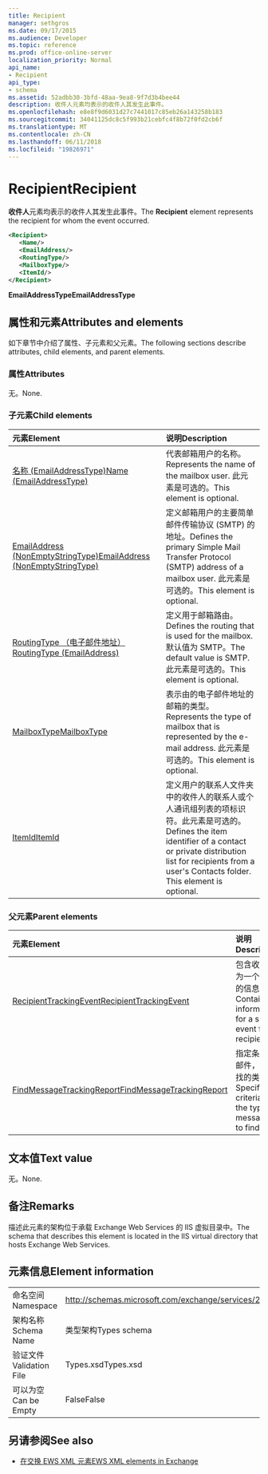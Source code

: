 ```yaml
---
title: Recipient
manager: sethgros
ms.date: 09/17/2015
ms.audience: Developer
ms.topic: reference
ms.prod: office-online-server
localization_priority: Normal
api_name:
- Recipient
api_type:
- schema
ms.assetid: 52adbb30-3bfd-48aa-9ea8-9f7d3b4bee44
description: 收件人元素均表示的收件人其发生此事件。
ms.openlocfilehash: e8e8f9d6031d27c7441017c85eb26a143258b183
ms.sourcegitcommit: 34041125dc8c5f993b21cebfc4f8b72f0fd2cb6f
ms.translationtype: MT
ms.contentlocale: zh-CN
ms.lasthandoff: 06/11/2018
ms.locfileid: "19826971"
---
```

# <a name="recipient"></a><span data-ttu-id="bdb59-103">Recipient</span><span class="sxs-lookup"><span data-stu-id="bdb59-103">Recipient</span></span>

<span data-ttu-id="bdb59-104">**收件人**元素均表示的收件人其发生此事件。</span><span class="sxs-lookup"><span data-stu-id="bdb59-104">The **Recipient** element represents the recipient for whom the event occurred.</span></span> 
  
```XML
<Recipient>
   <Name/>
   <EmailAddress/>
   <RoutingType/>
   <MailboxType/>
   <ItemId/>
</Recipient>
```

 <span data-ttu-id="bdb59-105">**EmailAddressType**</span><span class="sxs-lookup"><span data-stu-id="bdb59-105">**EmailAddressType**</span></span>
## <a name="attributes-and-elements"></a><span data-ttu-id="bdb59-106">属性和元素</span><span class="sxs-lookup"><span data-stu-id="bdb59-106">Attributes and elements</span></span>

<span data-ttu-id="bdb59-107">如下章节中介绍了属性、子元素和父元素。</span><span class="sxs-lookup"><span data-stu-id="bdb59-107">The following sections describe attributes, child elements, and parent elements.</span></span>
  
### <a name="attributes"></a><span data-ttu-id="bdb59-108">属性</span><span class="sxs-lookup"><span data-stu-id="bdb59-108">Attributes</span></span>

<span data-ttu-id="bdb59-109">无。</span><span class="sxs-lookup"><span data-stu-id="bdb59-109">None.</span></span>
  
### <a name="child-elements"></a><span data-ttu-id="bdb59-110">子元素</span><span class="sxs-lookup"><span data-stu-id="bdb59-110">Child elements</span></span>

|<span data-ttu-id="bdb59-111">**元素**</span><span class="sxs-lookup"><span data-stu-id="bdb59-111">**Element**</span></span>|<span data-ttu-id="bdb59-112">**说明**</span><span class="sxs-lookup"><span data-stu-id="bdb59-112">**Description**</span></span>|
|:-----|:-----|
|[<span data-ttu-id="bdb59-113">名称 (EmailAddressType)</span><span class="sxs-lookup"><span data-stu-id="bdb59-113">Name (EmailAddressType)</span></span>](name-emailaddresstype.md) <br/> |<span data-ttu-id="bdb59-114">代表邮箱用户的名称。</span><span class="sxs-lookup"><span data-stu-id="bdb59-114">Represents the name of the mailbox user.</span></span> <span data-ttu-id="bdb59-115">此元素是可选的。</span><span class="sxs-lookup"><span data-stu-id="bdb59-115">This element is optional.</span></span>  <br/> |
|[<span data-ttu-id="bdb59-116">EmailAddress (NonEmptyStringType)</span><span class="sxs-lookup"><span data-stu-id="bdb59-116">EmailAddress (NonEmptyStringType)</span></span>](emailaddress-nonemptystringtype.md) <br/> |<span data-ttu-id="bdb59-117">定义邮箱用户的主要简单邮件传输协议 (SMTP) 的地址。</span><span class="sxs-lookup"><span data-stu-id="bdb59-117">Defines the primary Simple Mail Transfer Protocol (SMTP) address of a mailbox user.</span></span> <span data-ttu-id="bdb59-118">此元素是可选的。</span><span class="sxs-lookup"><span data-stu-id="bdb59-118">This element is optional.</span></span>  <br/> |
|[<span data-ttu-id="bdb59-119">RoutingType （电子邮件地址）</span><span class="sxs-lookup"><span data-stu-id="bdb59-119">RoutingType (EmailAddress)</span></span>](routingtype-emailaddress.md) <br/> |<span data-ttu-id="bdb59-120">定义用于邮箱路由。</span><span class="sxs-lookup"><span data-stu-id="bdb59-120">Defines the routing that is used for the mailbox.</span></span> <span data-ttu-id="bdb59-121">默认值为 SMTP。</span><span class="sxs-lookup"><span data-stu-id="bdb59-121">The default value is SMTP.</span></span> <span data-ttu-id="bdb59-122">此元素是可选的。</span><span class="sxs-lookup"><span data-stu-id="bdb59-122">This element is optional.</span></span>  <br/> |
|[<span data-ttu-id="bdb59-123">MailboxType</span><span class="sxs-lookup"><span data-stu-id="bdb59-123">MailboxType</span></span>](mailboxtype.md) <br/> |<span data-ttu-id="bdb59-124">表示由的电子邮件地址的邮箱的类型。</span><span class="sxs-lookup"><span data-stu-id="bdb59-124">Represents the type of mailbox that is represented by the e-mail address.</span></span> <span data-ttu-id="bdb59-125">此元素是可选的。</span><span class="sxs-lookup"><span data-stu-id="bdb59-125">This element is optional.</span></span>  <br/> |
|[<span data-ttu-id="bdb59-126">ItemId</span><span class="sxs-lookup"><span data-stu-id="bdb59-126">ItemId</span></span>](itemid.md) <br/> |<span data-ttu-id="bdb59-p105">定义用户的联系人文件夹中的收件人的联系人或个人通讯组列表的项标识符。此元素是可选的。</span><span class="sxs-lookup"><span data-stu-id="bdb59-p105">Defines the item identifier of a contact or private distribution list for recipients from a user's Contacts folder. This element is optional.</span></span>  <br/> |
   
### <a name="parent-elements"></a><span data-ttu-id="bdb59-129">父元素</span><span class="sxs-lookup"><span data-stu-id="bdb59-129">Parent elements</span></span>

|<span data-ttu-id="bdb59-130">**元素**</span><span class="sxs-lookup"><span data-stu-id="bdb59-130">**Element**</span></span>|<span data-ttu-id="bdb59-131">**说明**</span><span class="sxs-lookup"><span data-stu-id="bdb59-131">**Description**</span></span>|
|:-----|:-----|
|[<span data-ttu-id="bdb59-132">RecipientTrackingEvent</span><span class="sxs-lookup"><span data-stu-id="bdb59-132">RecipientTrackingEvent</span></span>](recipienttrackingevent.md) <br/> |<span data-ttu-id="bdb59-133">包含收件人为一个事件的信息。</span><span class="sxs-lookup"><span data-stu-id="bdb59-133">Contains information for a single event for a recipient.</span></span>  <br/> |
|[<span data-ttu-id="bdb59-134">FindMessageTrackingReport</span><span class="sxs-lookup"><span data-stu-id="bdb59-134">FindMessageTrackingReport</span></span>](findmessagetrackingreport.md) <br/> |<span data-ttu-id="bdb59-135">指定条件的邮件，以查找的类型。</span><span class="sxs-lookup"><span data-stu-id="bdb59-135">Specifies criteria for the types of messages to find.</span></span>  <br/> |
   
## <a name="text-value"></a><span data-ttu-id="bdb59-136">文本值</span><span class="sxs-lookup"><span data-stu-id="bdb59-136">Text value</span></span>

<span data-ttu-id="bdb59-137">无。</span><span class="sxs-lookup"><span data-stu-id="bdb59-137">None.</span></span>
  
## <a name="remarks"></a><span data-ttu-id="bdb59-138">备注</span><span class="sxs-lookup"><span data-stu-id="bdb59-138">Remarks</span></span>

<span data-ttu-id="bdb59-139">描述此元素的架构位于承载 Exchange Web Services 的 IIS 虚拟目录中。</span><span class="sxs-lookup"><span data-stu-id="bdb59-139">The schema that describes this element is located in the IIS virtual directory that hosts Exchange Web Services.</span></span>
  
## <a name="element-information"></a><span data-ttu-id="bdb59-140">元素信息</span><span class="sxs-lookup"><span data-stu-id="bdb59-140">Element information</span></span>

|||
|:-----|:-----|
|<span data-ttu-id="bdb59-141">命名空间</span><span class="sxs-lookup"><span data-stu-id="bdb59-141">Namespace</span></span>  <br/> |http://schemas.microsoft.com/exchange/services/2006/types  <br/> |
|<span data-ttu-id="bdb59-142">架构名称</span><span class="sxs-lookup"><span data-stu-id="bdb59-142">Schema Name</span></span>  <br/> |<span data-ttu-id="bdb59-143">类型架构</span><span class="sxs-lookup"><span data-stu-id="bdb59-143">Types schema</span></span>  <br/> |
|<span data-ttu-id="bdb59-144">验证文件</span><span class="sxs-lookup"><span data-stu-id="bdb59-144">Validation File</span></span>  <br/> |<span data-ttu-id="bdb59-145">Types.xsd</span><span class="sxs-lookup"><span data-stu-id="bdb59-145">Types.xsd</span></span>  <br/> |
|<span data-ttu-id="bdb59-146">可以为空</span><span class="sxs-lookup"><span data-stu-id="bdb59-146">Can be Empty</span></span>  <br/> |<span data-ttu-id="bdb59-147">False</span><span class="sxs-lookup"><span data-stu-id="bdb59-147">False</span></span>  <br/> |
   
## <a name="see-also"></a><span data-ttu-id="bdb59-148">另请参阅</span><span class="sxs-lookup"><span data-stu-id="bdb59-148">See also</span></span>



- [<span data-ttu-id="bdb59-149">在交换 EWS XML 元素</span><span class="sxs-lookup"><span data-stu-id="bdb59-149">EWS XML elements in Exchange</span></span>](ews-xml-elements-in-exchange.md)

